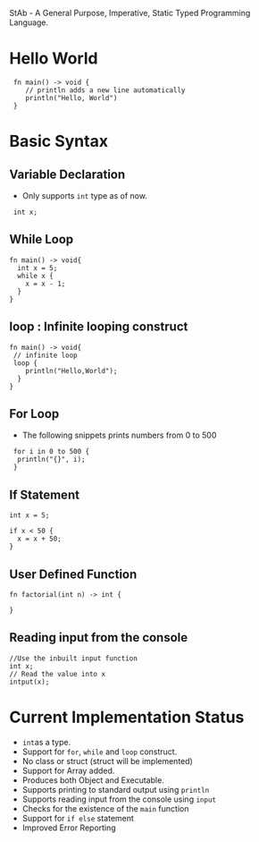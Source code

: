 StAb - A General Purpose, Imperative, Static Typed Programming Language.

# Hello World

```
 fn main() -> void {
    // println adds a new line automatically
    println("Hello, World")
 }
```

# Basic Syntax

## Variable Declaration
 - Only supports `int` type as of now.
```
 int x;
```

## While Loop

```
fn main() -> void{
  int x = 5;
  while x {
    x = x - 1;
  }
}
```

## loop : Infinite looping construct 

```
fn main() -> void{ 
 // infinite loop
 loop {
    println("Hello,World");
  }
}
```
## For Loop
- The following snippets prints numbers from 0 to 500
```
 for i in 0 to 500 {
  println("{}", i);
 }
```
## If Statement
```
int x = 5;

if x < 50 {
  x = x + 50;
}
```

## User Defined Function

```
fn factorial(int n) -> int {
  
}
```

## Reading input from the console

```
//Use the inbuilt input function
int x;
// Read the value into x
intput(x);
```

# Current Implementation Status 

 - `int`as a type.
 - Support for `for`, `while` and `loop` construct.
 - No class or struct (struct will be implemented)
 - Support for Array added.
 - Produces both Object and Executable.
 - Supports printing to standard output using `println`
 - Supports reading input from the console using `input`
 - Checks for the existence of the `main` function
 - Support for `if else` statement
 - Improved Error Reporting
